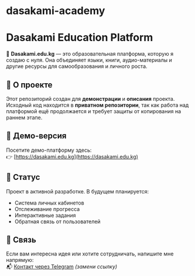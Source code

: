 # dasakami-academy

# Dasakami Education Platform

🧠 **Dasakami.edu.kg** — это образовательная платформа, которую я создаю с нуля. Она объединяет языки, книги, аудио-материалы и другие ресурсы для самообразования и личного роста.

## 📌 О проекте

Этот репозиторий создан для **демонстрации** и **описания** проекта. Исходный код находится в **приватном репозитории**, так как работа над платформой ещё продолжается и требует защиты от копирования на раннем этапе.

## 🔗 Демо-версия

Посетите демо-платформу здесь:  
👉 [https://dasakami.edu.kg](https://dasakami.edu.kg)

## 🚧 Статус

Проект в активной разработке. В будущем планируется:
- Система личных кабинетов
- Отслеживание прогресса
- Интерактивные задания
- Обратная связь от пользователей

## 🤝 Связь

Если вам интересна идея или хотите сотрудничать, напишите мне напрямую:  
📬 [Контакт через Telegram](https://t.me/dandasakami) *(замени ссылку)*

